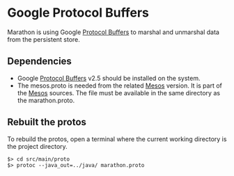 # Google Protocol Buffers

Marathon is using Google [Protocol Buffers](https://developers.google.com/protocol-buffers) to marshal and unmarshal data from the persistent store.

## Dependencies

- Google [Protocol Buffers](https://developers.google.com/protocol-buffers) v2.5 should be installed on the system.
- The mesos.proto is needed from the related [Mesos](http://mesos.apache.org) version. It is part of the [Mesos](http://mesos.apache.org) sources.
  The file must be available in the same directory as the marathon.proto.

## Rebuilt the protos

To rebuild the protos, open a terminal where the current working directory is the project directory.

```
$> cd src/main/proto
$> protoc --java_out=../java/ marathon.proto
```


